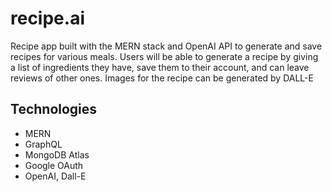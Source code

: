 # recipe.ai
Recipe app built with the MERN stack and OpenAI API to generate and save recipes for various meals. Users will be able to generate a recipe by giving a list of ingredients they have, save them to their account, and can leave reviews of other ones. Images for the recipe can be generated by DALL-E


## Technologies
- MERN
- GraphQL
- MongoDB Atlas
- Google OAuth
- OpenAI, Dall-E
  
